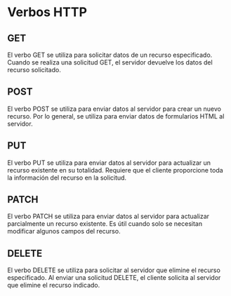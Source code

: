 # Verbos HTTP

## GET

El verbo GET se utiliza para solicitar datos de un recurso especificado. Cuando se realiza una solicitud GET, el servidor devuelve los datos del recurso solicitado.

## POST

El verbo POST se utiliza para enviar datos al servidor para crear un nuevo recurso. Por lo general, se utiliza para enviar datos de formularios HTML al servidor.

## PUT

El verbo PUT se utiliza para enviar datos al servidor para actualizar un recurso existente en su totalidad. Requiere que el cliente proporcione toda la información del recurso en la solicitud.

## PATCH

El verbo PATCH se utiliza para enviar datos al servidor para actualizar parcialmente un recurso existente. Es útil cuando solo se necesitan modificar algunos campos del recurso.

## DELETE

El verbo DELETE se utiliza para solicitar al servidor que elimine el recurso especificado. Al enviar una solicitud DELETE, el cliente solicita al servidor que elimine el recurso indicado.
